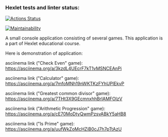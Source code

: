 ### Hexlet tests and linter status:
[![Actions Status](https://github.com/ChigrinDmitry/frontend-project-lvl1/workflows/hexlet-check/badge.svg)](https://github.com/ChigrinDmitry/frontend-project-lvl1/actions)

[![Maintainability](https://api.codeclimate.com/v1/badges/73d34ff7767260a77045/maintainability)](https://codeclimate.com/github/ChigrinDmitry/frontend-project-lvl1/maintainability)


A small console application consisting of several games. This application is a part of Hexlet educational course.

Here is demonstration of application:

asciinema link ("Check Even" game):
https://asciinema.org/a/3kzdL4UEcrF7kT1vMSNCEAnPi

asciinema link ("Calculator" game):
 https://asciinema.org/a/7mfoMNh19nWKTKzFYhUPlEkvP

asciinema link ("Greatest common divisor" game):
https://asciinema.org/a/7THt3X9GEcmnxhhBrlAMFOlzV

asciinema link ("Arithmetic Progression" game):
https://asciinema.org/a/cE70MoDtyQwmPzsvABkY5aHB8

asciinema link ("Is Prime" game):
https://asciinema.org/a/uufWkZoMcHZiB0cJ7h7pTtAzU